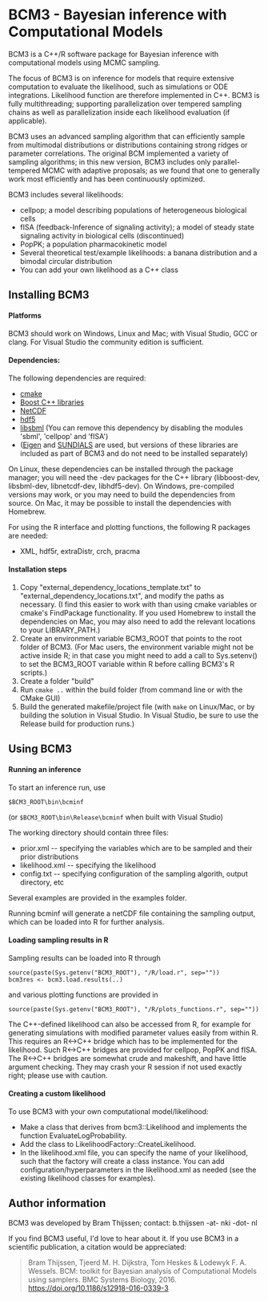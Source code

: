 # BCM3 - Bayesian inference with Computational Models
BCM3 is a C++/R software package for Bayesian inference with computational models using MCMC sampling.

The focus of BCM3 is on inference for models that require extensive computation to evaluate the likelihood, such as simulations or ODE integrations. Likelihood function are therefore implemented in C++. BCM3 is fully multithreading; supporting parallelization over tempered sampling chains as well as parallelization inside each likelihood evaluation (if applicable).

BCM3 uses an advanced sampling algorithm that can efficiently sample from multimodal distributions or distributions containing strong ridges or parameter correlations. The original BCM implemented a variety of sampling algorithms; in this new version, BCM3 includes only parallel-tempered MCMC with adaptive proposals; as we found that one to generally work most efficiently and has been continuously optimized.

BCM3 includes several likelihoods:
- cellpop; a model describing populations of heterogeneous biological cells
- fISA (feedback-Inference of signaling activity); a model of steady state signaling activity in biological cells (discontinued)
- PopPK; a population pharmacokinetic model
- Several theoretical test/example likelihoods: a banana distribution and a bimodal circular distribution
- You can add your own likelihood as a C++ class

## Installing BCM3

#### Platforms
BCM3 should work on Windows, Linux and Mac; with Visual Studio, GCC or clang. For Visual Studio the community edition is sufficient.

#### Dependencies:
The following dependencies are required:
- [cmake](https://cmake.org/)
- [Boost C++ libraries](https://www.boost.org/)
- [NetCDF](https://www.unidata.ucar.edu/software/netcdf/)
- [hdf5](https://www.hdfgroup.org/solutions/hdf5/)
- [libsbml](https://synonym.caltech.edu/software/libsbml/) (You can remove this dependency by disabling the modules 'sbml', 'cellpop' and 'fISA')
- ([Eigen](https://eigen.tuxfamily.org/index.php?title=Main_Page) and [SUNDIALS](https://computing.llnl.gov/projects/sundials) are used, but versions of these libraries are included as part of BCM3 and do not need to be installed separately)

On Linux, these dependencies can be installed through the package manager; you will need the -dev packages for the C++ library (libboost-dev, libsbml-dev, libnetcdf-dev, libhdf5-dev).
On Windows, pre-compiled versions may work, or you may need to build the dependencies from source.
On Mac, it may be possible to install the dependencies with Homebrew.

For using the R interface and plotting functions, the following R packages are needed:
- XML, hdf5r, extraDistr, crch, pracma

#### Installation steps
1) Copy "external_dependency_locations_template.txt" to "external_dependency_locations.txt", and modify the paths as necessary. (I find this easier to work with than using cmake variables or cmake's FindPackage functionality. If you used Homebrew to install the dependencies on Mac, you may also need to add the relevant locations to your LIBRARY_PATH.)
2) Create an environment variable BCM3_ROOT that points to the root folder of BCM3. (For Mac users, the environment variable might not be active inside R; in that case you might need to add a call to Sys.setenv() to set the BCM3_ROOT variable within R before calling BCM3's R scripts.)
3) Create a folder "build"
4) Run `cmake ..` within the build folder (from command line or with the CMake GUI)
5) Build the generated makefile/project file (with `make` on Linux/Mac, or by building the solution in Visual Studio. In Visual Studio, be sure to use the Release build for production runs.)

## Using BCM3

#### Running an inference
To start an inference run, use 
```
$BCM3_ROOT\bin\bcminf
```
(or `$BCM3_ROOT\bin\Release\bcminf` when built with Visual Studio)

The working directory should contain three files:
- prior.xml -- specifying the variables which are to be sampled and their prior distributions
- likelihood.xml -- specifying the likelihood
- config.txt -- specifying configuration of the sampling algorith, output directory, etc

Several examples are provided in the examples folder.

Running bcminf will generate a netCDF file containing the sampling output, which can be loaded into R for further analysis.

#### Loading sampling results in R
Sampling results can be loaded into R through

```
source(paste(Sys.getenv("BCM3_ROOT"), "/R/load.r", sep=""))
bcm3res <- bcm3.load.results(..)
```

and various plotting functions are provided in 
```
source(paste(Sys.getenv("BCM3_ROOT"), "/R/plots_functions.r", sep=""))
```

The C++-defined likelihood can also be accessed from R, for example for generating simulations with modified parameter values easily from within R. This requires an R<->C++ bridge which has to be implemented for the likelihood. Such R<->C++ bridges are provided for cellpop, PopPK and fISA. The R<->C++ bridges are somewhat crude and makeshift, and have little argument checking. They may crash your R session if not used exactly right; please use with caution.

#### Creating a custom likelihood
To use BCM3 with your own computational model/likelihood:
- Make a class that derives from bcm3::Likelihood and implements the function EvaluateLogProbability.
- Add the class to LikelihoodFactory::CreateLikelihood.
- In the likelihood.xml file, you can specify the name of your likelihood, such that the factory will create a class instance. You can add configuration/hyperparameters in the likelihood.xml as needed (see the existing likelihood classes for examples).

## Author information
BCM3 was developed by Bram Thijssen; contact: b.thijssen -at- nki -dot- nl

If you find BCM3 useful, I'd love to hear about it. If you use BCM3 in a scientific publication, a citation would be appreciated:
> Bram Thijssen, Tjeerd M. H. Dijkstra, Tom Heskes & Lodewyk F. A. Wessels. BCM: toolkit for Bayesian analysis of Computational Models using samplers. BMC Systems Biology, 2016. https://doi.org/10.1186/s12918-016-0339-3
